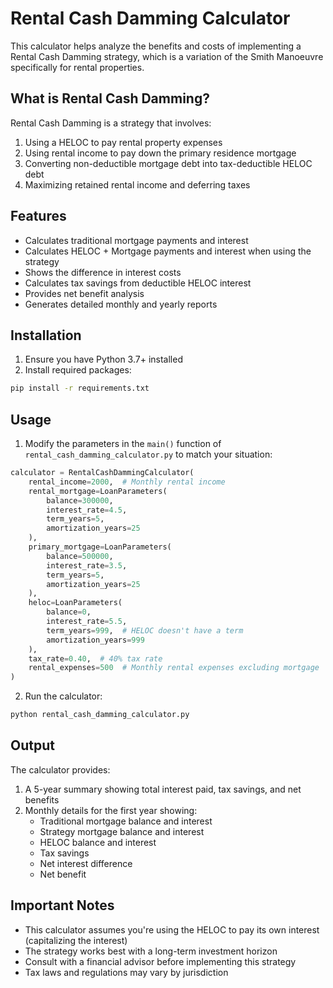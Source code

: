 # Rental Cash Damming Calculator

This calculator helps analyze the benefits and costs of implementing a Rental Cash Damming strategy, which is a variation of the Smith Manoeuvre specifically for rental properties.

## What is Rental Cash Damming?

Rental Cash Damming is a strategy that involves:
1. Using a HELOC to pay rental property expenses
2. Using rental income to pay down the primary residence mortgage
3. Converting non-deductible mortgage debt into tax-deductible HELOC debt
4. Maximizing retained rental income and deferring taxes

## Features

- Calculates traditional mortgage payments and interest
- Calculates HELOC + Mortgage payments and interest when using the strategy
- Shows the difference in interest costs
- Calculates tax savings from deductible HELOC interest
- Provides net benefit analysis
- Generates detailed monthly and yearly reports

## Installation

1. Ensure you have Python 3.7+ installed
2. Install required packages:
```bash
pip install -r requirements.txt
```

## Usage

1. Modify the parameters in the `main()` function of `rental_cash_damming_calculator.py` to match your situation:

```python
calculator = RentalCashDammingCalculator(
    rental_income=2000,  # Monthly rental income
    rental_mortgage=LoanParameters(
        balance=300000,
        interest_rate=4.5,
        term_years=5,
        amortization_years=25
    ),
    primary_mortgage=LoanParameters(
        balance=500000,
        interest_rate=3.5,
        term_years=5,
        amortization_years=25
    ),
    heloc=LoanParameters(
        balance=0,
        interest_rate=5.5,
        term_years=999,  # HELOC doesn't have a term
        amortization_years=999
    ),
    tax_rate=0.40,  # 40% tax rate
    rental_expenses=500  # Monthly rental expenses excluding mortgage
)
```

2. Run the calculator:
```bash
python rental_cash_damming_calculator.py
```

## Output

The calculator provides:
1. A 5-year summary showing total interest paid, tax savings, and net benefits
2. Monthly details for the first year showing:
   - Traditional mortgage balance and interest
   - Strategy mortgage balance and interest
   - HELOC balance and interest
   - Tax savings
   - Net interest difference
   - Net benefit

## Important Notes

- This calculator assumes you're using the HELOC to pay its own interest (capitalizing the interest)
- The strategy works best with a long-term investment horizon
- Consult with a financial advisor before implementing this strategy
- Tax laws and regulations may vary by jurisdiction 